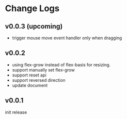 # Change Logs

## v0.0.3 (upcoming)

 - trigger mouse move event handler only when dragging


## v0.0.2

 - using flex-grow instead of flex-basis for resizing.
 - support manually set flex-grow
 - support reset api
 - support reversed direction
 - update document


## v0.0.1

init release
